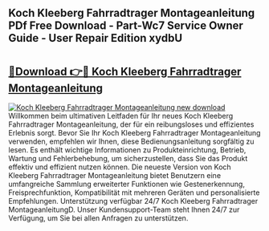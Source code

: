 ## Koch Kleeberg Fahrradtrager Montageanleitung PDf Free Download - Part-Wc7 Service Owner Guide - User Repair Edition xydbU

# <h2><a href="http://df7cccb.blite.top/?on=Koch+Kleeberg+Fahrradtrager+Montageanleitung">🔗Download 👉🔴 Koch Kleeberg Fahrradtrager Montageanleitung</a></h2>

[![Koch Kleeberg Fahrradtrager Montageanleitung new download](https://i.imgur.com/lujVjoI.png)](http://df7cccb.blite.top/?on=Koch+Kleeberg+Fahrradtrager+Montageanleitung)
Willkommen beim ultimativen Leitfaden für Ihr neues Koch Kleeberg Fahrradtrager Montageanleitung, der für ein reibungsloses und effizientes Erlebnis sorgt. Bevor Sie Ihr Koch Kleeberg Fahrradtrager Montageanleitung verwenden, empfehlen wir Ihnen, diese Bedienungsanleitung sorgfältig zu lesen. Es enthält wichtige Informationen zu Produkteinrichtung, Betrieb, Wartung und Fehlerbehebung, um sicherzustellen, dass Sie das Produkt effektiv und effizient nutzen können. Die neueste Version von Koch Kleeberg Fahrradtrager Montageanleitung bietet Benutzern eine umfangreiche Sammlung erweiterter Funktionen wie Gestenerkennung, Freisprechfunktion, Kompatibilität mit mehreren Geräten und personalisierte Empfehlungen. Unterstützung verfügbar 24/7 Koch Kleeberg Fahrradtrager MontageanleitungD. Unser Kundensupport-Team steht Ihnen 24/7 zur Verfügung, um Sie bei allen Anfragen zu unterstützen.
